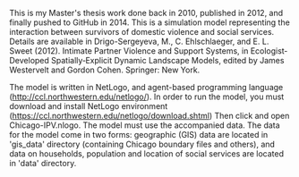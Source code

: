 This is my Master's thesis work done back in 2010, published in 2012,  and finally pushed to GitHub in 2014.
This is a simulation model representing the interaction between survivors of domestic violence and social services.
Details are available in Drigo-Sergeyeva, M., C. Ehlschlaeger, and E. L. Sweet (2012). Intimate Partner Violence and Support Systems, in Ecologist‐ Developed Spatially‐Explicit Dynamic Landscape Models, edited by James Westervelt and Gordon Cohen. Springer: New York.

The model is written in NetLogo, and agent-based programming language (http://ccl.northwestern.edu/netlogo/). 
In order to run the model, you must download and install NetLogo environment (https://ccl.northwestern.edu/netlogo/download.shtml)
Then click and open Chicago-IPV.nlogo. The model must use the accompanied data.
The data for the model come in two forms: geographic (GIS) data are located in 'gis_data' directory (containing Chicago boundary files and others), 
and data on households, population and location of social services are located in 'data' directory. 


